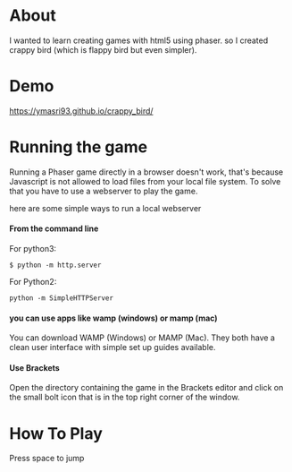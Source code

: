 # About

I wanted to learn creating games with html5 using phaser. so I created crappy bird (which is flappy bird but even simpler).

# Demo
https://ymasri93.github.io/crappy_bird/

# Running the game
Running a Phaser game directly in a browser doesn't work, that's because Javascript is not allowed to load files from your local file system. To solve that you have to use a webserver to play the game.

here are some simple ways to run a local webserver

#### From the command line

For python3:
```shell
$ python -m http.server
```
For Python2:
```shell
python -m SimpleHTTPServer
```
#### you can use apps like wamp (windows) or mamp (mac)

You can download WAMP (Windows) or MAMP (Mac). They both have a clean user interface with simple set up guides available.

#### Use Brackets
Open the directory containing the game in the Brackets editor and click on the small bolt icon that is in the top right corner of the window. 


# How To Play
Press space to jump

